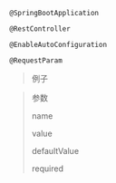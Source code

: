 ```
@SpringBootApplication
```

```
@RestController
```

```
@EnableAutoConfiguration
```

```
@RequestParam
```

> 例子

> 参数
>
> name
>
> value
>
> defaultValue 
>
> required



